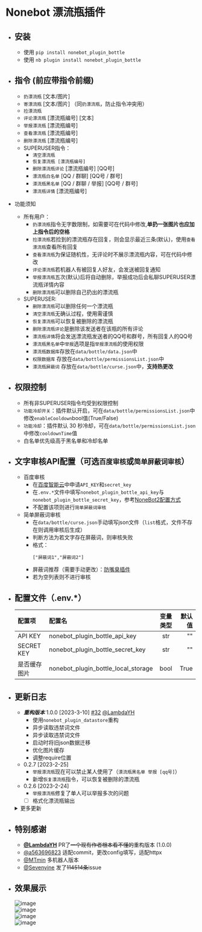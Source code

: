 # Nonebot 漂流瓶插件
* 安装
    -
    - 使用 `pip install nonebot_plugin_bottle`
    - 使用 `nb plugin install nonebot_plugin_bottle`
* 指令 (前应带指令前缀)
    - 
    - `扔漂流瓶` [文本/图片]
    - `寄漂流瓶` [文本/图片] （同`扔漂流瓶`，防止指令冲突用）
    - `捡漂流瓶` 
    - `评论漂流瓶` [漂流瓶编号] [文本]
    - `举报漂流瓶` [漂流瓶编号]
    - `查看漂流瓶` [漂流瓶编号]
    - `删除漂流瓶` [漂流瓶编号]
    - SUPERUSER指令：
        - `清空漂流瓶`
        - `恢复漂流瓶 [漂流瓶编号]`
        - `删除漂流瓶评论` [漂流瓶编号] [QQ号]
        - `漂流瓶白名单` [QQ / 群聊] [QQ号 / 群号]
        - `漂流瓶黑名单` [QQ / 群聊 / 举报] [QQ号 / 群号]
        - `漂流瓶详情` [漂流瓶编号]
* 功能须知
    - 所有用户：
        - `扔漂流瓶`指令无字数限制，如需要可在代码中修改,**单扔一张图片也应加上指令后的空格**
        - `捡漂流瓶`若捡到的漂流瓶存在回复，则会显示最近三条(默认)，使用`查看漂流瓶`查看所有回复
        - `查看漂流瓶`为保证随机性，无评论时不展示漂流瓶内容，可在代码中修改
        - `评论漂流瓶`若机器人有被回复人好友，会发送被回复通知
        - `举报漂流瓶`五次(默认)后将自动删除，举报成功后会私聊SUPERUSER漂流瓶详情内容
        - `删除漂流瓶`可以删除自己扔出的漂流瓶
    - SUPERUSER:
        - `删除漂流瓶`可以删除任何一个漂流瓶
        - `清空漂流瓶`无确认过程，使用需谨慎
        - `恢复漂流瓶`可以恢复被删除的漂流瓶
        - `删除漂流瓶评论`是删除该发送者在该瓶的所有评论
        - `漂流瓶详情`将会发送漂流瓶发送者的QQ号和群号，所有回复人的QQ号
        - `漂流瓶黑名单`中`举报`选项是指`举报漂流瓶`的使用权限
        - `漂流瓶数据库`存放在`data/bottle/data.json`中
        - `权限数据库` 存放在`data/bottle/permissionsList.json`中
        - `漂流瓶屏蔽词` 存放在`data/bottle/curse.json`中，**支持热更改**
* 权限控制
    -
    - 所有非SUPERUSER指令均受到权限控制
    - `功能冷却开关`：插件默认开启，可在`data/bottle/permissionsList.json`中修改`enableCooldown`bool值(True/False)
    - `功能冷却`：插件默认 30 秒冷却，可在`data/bottle/permissionsList.json`中修改`cooldownTime`值  
    - 白名单优先级高于黑名单和冷却名单

* 文字审核API配置（可选`百度审核`或`简单屏蔽词审核`）
    - 
    - 百度审核
        - 在[百度智能云](https://cloud.baidu.com/doc/ANTIPORN/s/dkk6wyt3z)中申请`API_KEY`和`secret_key`
        - 在`.env.*`文件中填写`nonebot_plugin_bottle_api_key`与`nonebot_plugin_bottle_secret_key`，参考[NoneBot2配置方式](https://v2.nonebot.dev/docs/tutorial/configuration#%E9%85%8D%E7%BD%AE%E6%96%B9%E5%BC%8F)
        - 不配置该项则进行`简单屏蔽词审核`
    - 简单屏蔽词审核
        - 在`data/bottle/curse.json`手动填写json文件（`list`格式，文件不存在则调用审核后生成）
        - 判断方法为若文字存在屏蔽词，则审核失败
        - 格式：  
            ```
            ["屏蔽词1","屏蔽词2"]
            ```
        - 屏蔽词推荐（需要手动更改）：[防嘴臭插件](https://github.com/tkgs0/nonebot-plugin-antiinsult/blob/main/nonebot_plugin_antiinsult/curse.json)
        - 若为空列表则不进行审核

* 配置文件（.env.*）
    -
    | 配置项 | 配置名 | 变量类型 |  默认值 |
    |:--------|:----------|:-------------:|------:|
    | API KEY | nonebot_plugin_bottle_api_key | str | "" |
    | SECRET KEY | nonebot_plugin_bottle_secret_key | str | "" |
    | 是否缓存图片 | nonebot_plugin_bottle_local_storage | bool | True |


* 更新日志
    -  
    - ***重构版本*** 1.0.0 [2023-3-10] [#32](https://github.com/Todysheep/nonebot_plugin_bottle/issues/32) [@LambdaYH](https://github.com/LambdaYH)
        - 使用`nonebot_plugin_datastore`重构
        - 异步读取违禁词文件
        - 异步读取违禁词文件
        - 启动时将旧json数据迁移
        - 优化图片缓存
        - 调整require位置
    - 0.2.7 [2023-2-25]
        - `举报漂流瓶`现在可以禁止某人使用了（`漂流瓶黑名单 举报 [qq号]`）
        - 新增`恢复漂流瓶`指令，可以恢复被删除的漂流瓶
    - 0.2.6 [2023-2-24]
        - `举报漂流瓶`修复了单人可以举报多次的问题
        - [ ] 格式化漂流瓶输出

    <details>
        <summary>更多更新</summary>

        - 0.2.5 [2023-2-24]
            - 更改`requests`请求方式为`httpx` [#29](https://github.com/Todysheep/nonebot_plugin_bottle/issues/29)
            - 适配`metadata` #29
            - 💥破坏性更新 `api_key`与`secret_key`将在`.env.*`中填写（详见上方） [#29](https://github.com/Todysheep/nonebot_plugin_bottle/issues/29)
        - 0.2.4
            - 现在开始记录扔漂流瓶的时间，旧版本的漂流瓶时间为`0000-00-00 00:00:00`,使用`查看漂流瓶可以查看具体时间`
        - 0.2.3
            - `删除漂流瓶`现在所有人可用，并进行了一些权限限制
            - `捡漂流瓶`函数更新了递归上限防止无限递归
            - 要求后续内容输入的所有指令现需要空格隔开
        - 0.2.2
            - 更新`简单屏蔽词`功能，在未配置`api_key`和`secret_key`时进行简单的屏蔽词审核，而不是跳过审核
            - 现在评论也需要经过文字审核
            - 增加存放屏蔽词文件`data/bottle/curse.json`
        - 0.2.1
            - 增加删除漂流瓶评论功能
        - 0.2.0
            - 停止使用`black_group`
            - 增加使用CD，黑/白名单群组
            - 开始记录回复人QQ号（仅SUPERUSER使用`漂流瓶详情`可见）
        - 0.1.8
            - 增加`request`库要求
            - 丢出漂流瓶后展示漂流瓶编号
        - 0.1.7
            - 新增json项`key`，将不使用`del`删除漂流瓶，而保留原漂流瓶数据便于管理者查看
            - 新增json项`group_name`,`username`，将在API无法获取信息时使用
        - 0.1.6
            - 新增配置项`api_key`,'secret_key'，用于文本审核
            - 新增配置项`black_group`，用于屏蔽特定群聊

    </details>

* 特别感谢
    -
    - **[@LambdaYH](https://github.com/LambdaYH)** PR了~~一个现有作者根本看不懂的~~重构版本 (1.0.0)
    - [@a563696823](https://github.com/a563696823) 适配commit，更改config填写，适配httpx
    - [@MTmin](https://github.com/MTmin) 多机器人版本
    - [@Sevenyine](https://github.com/Sevenyine) 发了~~114514条~~issue

* 效果展示
    -
    ![image](https://user-images.githubusercontent.com/97968466/191049794-1b409436-fd70-43d9-8dcb-3575e82fd69b.png)  
    ![image](https://user-images.githubusercontent.com/97968466/213113862-e6c7568b-8686-4e97-8f83-7354ff1cb704.png)  
    ![image](https://user-images.githubusercontent.com/97968466/191052704-1b5ec89d-7a49-40d6-a5d9-b0a0171c730e.png)  
    ![image](https://user-images.githubusercontent.com/97968466/191049649-2e8d8555-f285-470f-9f7b-f5a0994341ee.png)  
